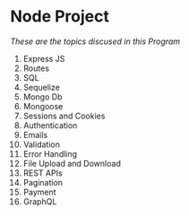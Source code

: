  # Node Project
 *These are the topics discused in this Program*
1. Express JS
2. Routes
3. SQL
4. Sequelize
5. Mongo Db
6. Mongoose
7. Sessions and Cookies
8. Authentication
9. Emails
10. Validation
11. Error Handling
12. File Upload and Download
13. REST APIs
14. Pagination
15. Payment
16. GraphQL
